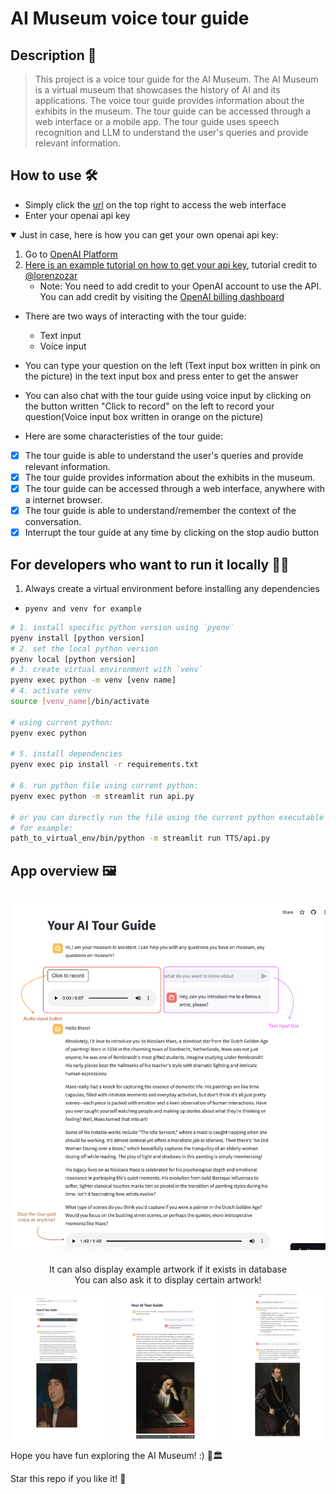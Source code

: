 # AI Museum voice tour guide

## Description 📜

> This project is a voice tour guide for the AI Museum. The AI Museum is a virtual museum that showcases the history of AI and its applications. The voice tour guide provides information about the exhibits in the museum. The tour guide can be accessed through a web interface or a mobile app. The tour guide uses speech recognition and LLM to understand the user's queries and provide relevant information.

## How to use 🛠️

- Simply click the [url](https://hrz8bxkkzuzbgomqgrzt3s.streamlit.app/) on the top right to access the web interface
- Enter your openai api key

<!-- <details> -->
<!-- <summary>Just in case, here is how you can get your own openai api key:</summary> -->
<!---->
<!--     * Go to [OpenAI Platform](https://platform.openai.com/settings/organization/general) -->
<!--     * [Here is an example tutorial on how to get your api key, credit to [@lorenzozar](https://medium.com/@lorenzozar)](https://medium.com/@lorenzozar/how-to-get-your-own-openai-api-key-f4d44e60c327) -->
<!--     * Note: You need to add credit to your OpenAI account to use the API. You can add credit by visiting the [OpenAI billing dashboard](https://platform.openai.com/settings/organization/billing/overview) -->
<!---->
<!-- </details> -->

<details open>
<summary>Just in case, here is how you can get your own openai api key:</summary>

1. Go to [OpenAI Platform](https://platform.openai.com/settings/organization/general)
2. [Here is an example tutorial on how to get your api key](https://medium.com/@lorenzozar/how-to-get-your-own-openai-api-key-f4d44e60c327), tutorial credit to [@lorenzozar](https://medium.com/@lorenzozar)
    - Note: You need to add credit to your OpenAI account to use the API. You can add credit by visiting the [OpenAI billing dashboard](https://platform.openai.com/settings/organization/billing/overview)

</details>

- There are two ways of interacting with the tour guide:
  - Text input
  - Voice input
- You can type your question on the left (Text input box written in pink on the picture) in the text input box and press enter to get the answer
- You can also chat with the tour guide using voice input by clicking on the button written "Click to record" on the left to record your question(Voice input box written in orange on the picture)

- Here are some characteristies of the tour guide:

- [x] The tour guide is able to understand the user's queries and provide relevant information.
- [x] The tour guide provides information about the exhibits in the museum.
- [x] The tour guide can be accessed through a web interface, anywhere with a internet browser.
- [x] The tour guide is able to understand/remember the context of the conversation.
- [x] Interrupt the tour guide at any time by clicking on the stop audio button

## For developers who want to run it locally 🧑‍💻

1. Always create a virtual environment before installing any dependencies

- `pyenv and venv for example`

```bash
# 1. install specific python version using `pyenv`
pyenv install [python version]
# 2. set the local python version 
pyenv local [python version]
# 3. create virtual environment with `venv`
pyenv exec python -m venv [venv name]
# 4. activate venv
source [venv_name]/bin/activate

# using current python:
pyenv exec python

# 5. install dependencies
pyenv exec pip install -r requirements.txt

# 6. run python file using current python:
pyenv exec python -m streamlit run api.py

# or you can directly run the file using the current python executable path:
# for example:
path_to_virtual_env/bin/python -m streamlit run TTS/api.py 
```

## App overview 🖼️

![](App.png)
---

<center>It can also display example artwork if it exists in database</center>
<center>You can also ask it to display certain artwork!</center>

<p style="display: flex; justify-content: space-between;">
    <img src="response-with-picture.png" style="width: 30%; box-sizing: border-box;" />
    <img src="response-with-picture2.png" style="width: 30%; box-sizing: border-box;" />
    <img src="picture-display.png" style="width: 30%; box-sizing: border-box;" />
</p>

Hope you have fun exploring the AI Museum! :) 🎨🏛️

Star this repo if you like it! 🌟
